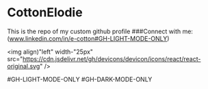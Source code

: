 # CottonElodie
This is the repo of my custom github profile
###Connect with me:
(www.linkedin.com/in/e-cotton#GH-LIGHT-MODE-ONLY)

<img align)"left" width-"25px" src="https://cdn.jsdelivr.net/gh/devicons/devicon/icons/react/react-original.svg" />
          

#GH-LIGHT-MODE-ONLY
#GH-DARK-MODE-ONLY
